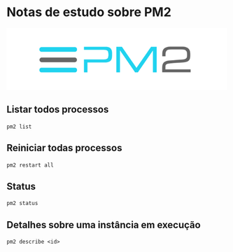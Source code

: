 # Notas de estudo sobre PM2

![PM2](./images/pm2.png)

## Listar todos processos

```shell
pm2 list
```

## Reiniciar todas processos

```shell
pm2 restart all
```

## Status

```shell
pm2 status
```

## Detalhes sobre uma instância em execução

```shell
pm2 describe <id>
```
